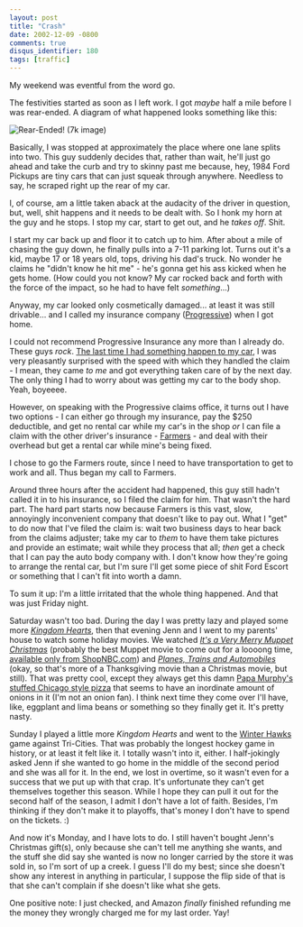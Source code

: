 ```yaml
---
layout: post
title: "Crash"
date: 2002-12-09 -0800
comments: true
disqus_identifier: 180
tags: [traffic]
---
```

My weekend was eventful from the word go.

 The festivities started as soon as I left work. I got *maybe* half a
mile before I was rear-ended. A diagram of what happened looks something
like this:

 ![Rear-Ended! (7k
image)](https://hyqi8g.dm2302.livefilestore.com/y2pqelAUv8ACsoWi3_ciz10vYV4firJ_oocD3NWwVTXEPc1mtw83-1U-OqZsCT-rQdnAQShW7feqFDROeFjAnOU-8LzSjc6ShdiGAQJmC24Q7g/20021209rearend.gif?psid=1)

 Basically, I was stopped at approximately the place where one lane
splits into two. This guy suddenly decides that, rather than wait, he'll
just go ahead and take the curb and try to skinny past me because, hey,
1984 Ford Pickups are tiny cars that can just squeak through anywhere.
Needless to say, he scraped right up the rear of my car.

 I, of course, am a little taken aback at the audacity of the driver in
question, but, well, shit happens and it needs to be dealt with. So I
honk my horn at the guy and he stops. I stop my car, start to get out,
and he *takes off*. Shit.

 I start my car back up and floor it to catch up to him. After about a
mile of chasing the guy down, he finally pulls into a 7-11 parking lot.
Turns out it's a kid, maybe 17 or 18 years old, tops, driving his dad's
truck. No wonder he claims he "didn't know he hit me" - he's gonna get
his ass kicked when he gets home. (How could you not know? My car rocked
back and forth with the force of the impact, so he had to have felt
*something*...)

 Anyway, my car looked only cosmetically damaged... at least it was
still drivable... and I called my insurance company
([Progressive](http://www.progressive.com)) when I got home.

 I could not recommend Progressive Insurance any more than I already do.
These guys *rock*. [The last time I had something happen to my
car](/archive/2002/03/04/punk-bitch-keyers.aspx), I was very pleasantly
surprised with the speed with which they handled the claim - I mean,
they came *to me* and got everything taken care of by the next day. The
only thing I had to worry about was getting my car to the body shop.
Yeah, boyeeee.

 However, on speaking with the Progressive claims office, it turns out I
have two options - I can either go through my insurance, pay the $250
deductible, and get no rental car while my car's in the shop *or* I can
file a claim with the other driver's insurance -
[Farmers](http://www.farmers.com/) - and deal with their overhead but
get a rental car while mine's being fixed.

 I chose to go the Farmers route, since I need to have transportation to
get to work and all. Thus began my call to Farmers.

 Around three hours after the accident had happened, this guy still
hadn't called it in to his insurance, so I filed the claim for him. That
wasn't the hard part. The hard part starts now because Farmers is this
vast, slow, annoyingly inconvenient company that doesn't like to pay
out. What I "get" to do now that I've filed the claim is: wait two
business days to hear back from the claims adjuster; take my car to
*them* to have them take pictures and provide an estimate; wait while
they process that all; *then* get a check that I can pay the auto body
company with. I don't know how they're going to arrange the rental car,
but I'm sure I'll get some piece of shit Ford Escort or something that I
can't fit into worth a damn.

 To sum it up: I'm a little irritated that the whole thing happened. And
that was just Friday night.

 Saturday wasn't too bad. During the day I was pretty lazy and played
some more [*Kingdom
Hearts*](http://www.amazon.com/exec/obidos/ASIN/B000066TS5/mhsvortex),
then that evening Jenn and I went to my parents' house to watch some
holiday movies. We watched [*It's a Very Merry Muppet
Christmas*](http://us.imdb.com/Title?0329737) (probably the best Muppet
movie to come out for a loooong time, [available only from
ShopNBC.com](http://www.shopnbc.com/famdetail.asp?familyid=n60242&track=-20201))
and [*Planes, Trains and
Automobiles*](http://www.amazon.com/exec/obidos/ASIN/B00003CXC0/mhsvortex)
(okay, so that's more of a Thanksgiving movie than a Christmas movie,
but still). That was pretty cool, except they always get this damn [Papa
Murphy's stuffed Chicago style
pizza](http://www.papamurphys.com/our_menu_stuffed_pizzas.htm) that
seems to have an inordinate amount of onions in it (I'm not an onion
fan). I think next time they come over I'll have, like, eggplant and
lima beans or something so they finally get it. It's pretty nasty.

 Sunday I played a little more *Kingdom Hearts* and went to the [Winter
Hawks](http://www.winterhawks.com) game against Tri-Cities. That was
probably the longest hockey game in history, or at least it felt like
it. I totally wasn't into it, either. I half-jokingly asked Jenn if she
wanted to go home in the middle of the second period and she was all for
it. In the end, we lost in overtime, so it wasn't even for a success
that we put up with that crap. It's unfortunate they can't get
themselves together this season. While I hope they can pull it out for
the second half of the season, I admit I don't have a lot of faith.
Besides, I'm thinking if they don't make it to playoffs, that's money I
don't have to spend on the tickets. :)

 And now it's Monday, and I have lots to do. I still haven't bought
Jenn's Christmas gift(s), only because she can't tell me anything she
wants, and the stuff she did say she wanted is now no longer carried by
the store it was sold in, so I'm sort of up a creek. I guess I'll do my
best; since she doesn't show any interest in anything in particular, I
suppose the flip side of that is that she can't complain if she doesn't
like what she gets.

 One positive note: I just checked, and Amazon *finally* finished
refunding me the money they wrongly charged me for my last order. Yay!
